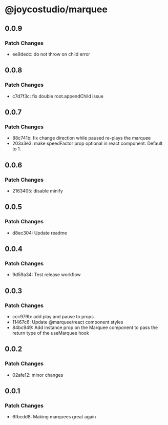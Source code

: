 # @joycostudio/marquee

## 0.0.9

### Patch Changes

- ee9dedc: do not throw on child error

## 0.0.8

### Patch Changes

- c7d7f3c: fix double root.appendChild issue

## 0.0.7

### Patch Changes

- 88c741b: fix change direction while paused re-plays the marquee
- 203a3e3: make speedFactor prop optional in react component. Default to 1.

## 0.0.6

### Patch Changes

- 2163405: disable minify

## 0.0.5

### Patch Changes

- d8ec304: Update readme

## 0.0.4

### Patch Changes

- 9d59a34: Test release workflow

## 0.0.3

### Patch Changes

- ccc979b: add play and pause to props
- 11467c6: Update @marquee/react component styles
- 84bc949: Add instance prop on the Marquee component to pass the return type of the useMarquee hook

## 0.0.2

### Patch Changes

- 02afe12: minor changes

## 0.0.1

### Patch Changes

- 6fbcdd8: Making marquees great again
